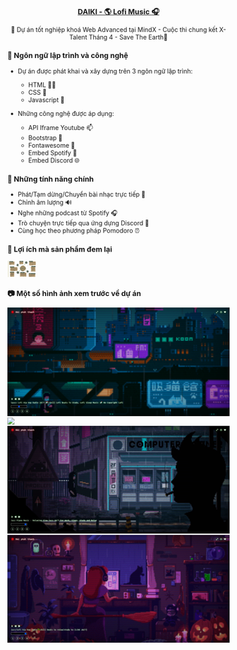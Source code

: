 <h3 align='center'><strong><a href="#" target="_blank">DAIKI - 🌎 Lofi Music 🎧</a></strong></h3>

<p align='center'>🦚 Dự án tốt nghiệp khoá Web Advanced tại MindX - Cuộc thi chung kết X-Talent Tháng 4 - Save The Earth🤙</p>

### 🍄 Ngôn ngữ lập trình và công nghệ

- Dự án được phát khai và xây dựng trên 3 ngôn ngữ lập trình:

  - HTML 👨‍💻
  - CSS 🎨
  - Javascript 🧉

- Những công nghệ được áp dụng:
  - API Iframe Youtube 📫
  - Bootstrap 💨
  - Fontawesome 🍦
  - Embed Spotify 🔮
  - Embed Discord 🌐

### 🍄 Những tính năng chính

- Phát/Tạm dừng/Chuyển bài nhạc trực tiếp 🔴
- Chỉnh âm lượng 🔊
- Nghe những podcast từ Spotify 🎧
- Trò chuyện trực tiếp qua ứng dựng Discord 💬
- Cùng học theo phương pháp Pomodoro ⏰

### 🍵 Lợi ích mà sản phẩm đem lại

<img src="./bin/cover/benefit.png" width="65px">

### 📷 Một số hình ảnh xem trước về dự án

<img src="./bin/cover/cover1.png">
<img src="./bin/cover/cover2.png">
<img src="./bin/cover/cover3.png">
<img src="./bin/cover/cover4.png">
